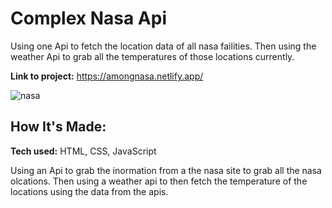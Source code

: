 # Complex Nasa Api
Using one Api to fetch the location data of all nasa failities. Then using the weather Api to grab all the temperatures of those locations currently.

**Link to project:** https://amongnasa.netlify.app/



![nasa](https://user-images.githubusercontent.com/101950707/168459418-ee7b06f6-618d-47be-9942-9bd485eb2e68.png)


## How It's Made:

**Tech used:** HTML, CSS, JavaScript

Using an Api to grab the inormation from a the nasa site to grab all the nasa olcations. Then using a weather api to then fetch the temperature of the locations using the data from the apis.

<!-- ## Optimizations
*(optional)*

You don't have to include this section but interviewers *love* that you can not only deliver a final product that looks great but also functions efficiently. Did you write something then refactor it later and the result was 5x faster than the original implementation? Did you cache your assets? Things that you write in this section are **GREAT** to bring up in interviews and you can use this section as reference when studying for technical interviews! -->

